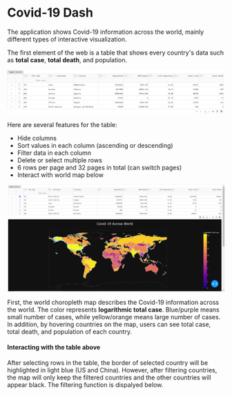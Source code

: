 # Covid-19 Dash

The application shows Covid-19 information across the world, mainly different types of interactive visualization.

The first element of the web is a table that shows every country's data such as **total case**, **total death**, and population. 

![](/images/table.png)

Here are several features for the table:
* Hide columns 
* Sort values in each column (ascending or descending)
* Filter data in each column
* Delete or select multiple rows
* 6 rows per page and 32 pages in total (can switch pages)
* Interact with world map below

![](/images/map_selected.png)

First, the world choropleth map describes the Covid-19 information across the world. The color represents **logarithmic total case**. Blue/purple means small number of cases, while yellow/orange means large number of cases. In addition, by hovering countries on the map, users can see total case, total death, and population of each country. 

#### Interacting with the table above
After selecting rows in the table, the border of selected country will be highlighted in light blue (US and China). However, after filtering countries, the map will only keep the filtered countries and the other countries will appear black. The filtering function is dispalyed below.

![]()
